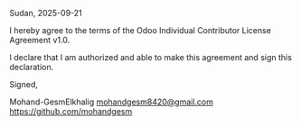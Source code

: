 Sudan, 2025-09-21

I hereby agree to the terms of the Odoo Individual Contributor License
Agreement v1.0.

I declare that I am authorized and able to make this agreement and sign this
declaration.

Signed,

Mohand-GesmElkhalig mohandgesm8420@gmail.com https://github.com/mohandgesm
